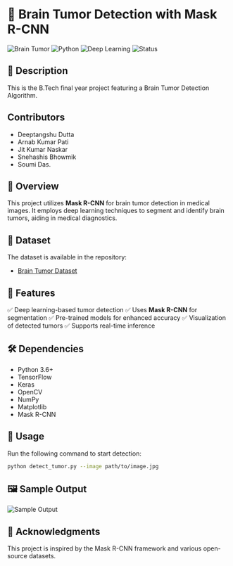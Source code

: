 # 🧠 Brain Tumor Detection with Mask R-CNN
![Brain Tumor](https://img.shields.io/badge/Brain%20Tumor-Detection-blue) ![Python](https://img.shields.io/badge/Python-3.6%2B-blue) ![Deep Learning](https://img.shields.io/badge/Deep%20Learning-TensorFlow-red) ![Status](https://img.shields.io/badge/Status-Complete-brightgreen)

## 📝 Description
This is the B.Tech final year project featuring a Brain Tumor Detection Algorithm. 

## Contributors
 - Deeptangshu Dutta
 - Arnab Kumar Pati
 - Jit Kumar Naskar
 - Snehashis Bhowmik
 - Soumi Das.

## 📌 Overview
This project utilizes **Mask R-CNN** for brain tumor detection in medical images. It employs deep learning techniques to segment and identify brain tumors, aiding in medical diagnostics.

## 📂 Dataset
The dataset is available in the repository:
- [Brain Tumor Dataset](https://github.com/deeptangshu29/brain-tumor-detection)

## 🚀 Features
✅ Deep learning-based tumor detection
✅ Uses **Mask R-CNN** for segmentation
✅ Pre-trained models for enhanced accuracy
✅ Visualization of detected tumors
✅ Supports real-time inference


## 🛠 Dependencies
- Python 3.6+
- TensorFlow
- Keras
- OpenCV
- NumPy
- Matplotlib
- Mask R-CNN

## 📜 Usage
Run the following command to start detection:

```bash
python detect_tumor.py --image path/to/image.jpg
```

## 🖼 Sample Output
![Sample Output](https://github.com/deeptangshu29/brain-tumor-detection/blob/main/sample_output.png)

## 📌 Acknowledgments
This project is inspired by the Mask R-CNN framework and various open-source datasets.
